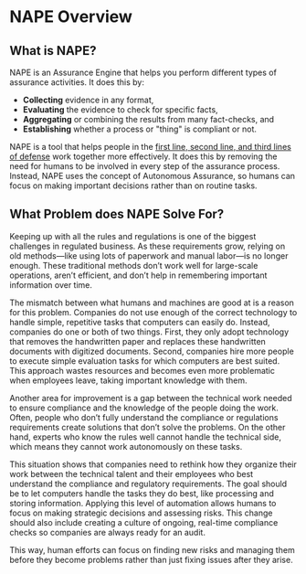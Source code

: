 # NAPE Overview


## What is NAPE?

NAPE is an Assurance Engine that helps you perform different types of assurance activities. It does this by:

- **Collecting** evidence in any format,
- **Evaluating** the evidence to check for specific facts,
- **Aggregating** or combining the results from many fact-checks, and
- **Establishing** whether a process or "thing" is compliant or not.

NAPE is a tool that helps people in the [first line, second line, and third lines of defense](iia-three-lines-of-defense.topic) work together more effectively. It does this by removing the need for humans to be involved in every step of the assurance process. Instead, NAPE uses the concept of Autonomous Assurance, so humans can focus on making important decisions rather than on routine tasks.

## What Problem does NAPE Solve For?

Keeping up with all the rules and regulations is one of the biggest challenges in regulated business. As these requirements grow, relying on old methods—like using lots of paperwork and manual labor—is no longer enough. These traditional methods don’t work well for large-scale operations, aren’t efficient, and don’t help in remembering important information over time.

The mismatch between what humans and machines are good at is a reason for this problem. Companies do not use enough of the correct technology to handle simple, repetitive tasks that computers can easily do. Instead, companies do one or both of two things. First, they only adopt technology that removes the handwritten paper and replaces these handwritten documents with digitized documents. Second, companies hire more people to execute simple evaluation tasks for which computers are best suited. This approach wastes resources and becomes even more problematic when employees leave, taking important knowledge with them.

Another area for improvement is a gap between the technical work needed to ensure compliance and the knowledge of the people doing the work. Often,  people who don’t fully understand the compliance or regulations requirements create solutions that don’t solve the problems. On the other hand, experts who know the rules well cannot handle the technical side, which means they cannot work autonomously on these tasks.

This situation shows that companies need to rethink how they organize their work between the technical talent and their employees who best understand the compliance and regulatory requirements. The goal should be to let computers handle the tasks they do best, like processing and storing information. Applying this level of automation allows humans to focus on making strategic decisions and assessing risks. This change should also include creating a culture of ongoing, real-time compliance checks so companies are always ready for an audit.

This way, human efforts can focus on finding new risks and managing them before they become problems rather than just fixing issues after they arise.

